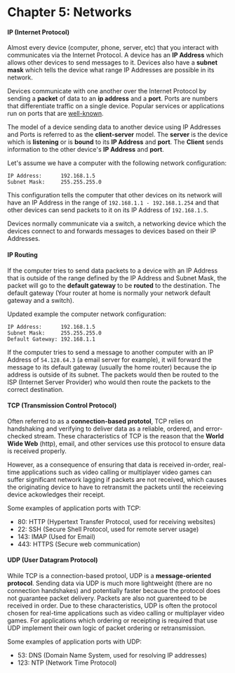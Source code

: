 Chapter 5: Networks
=====================

#### IP (Internet Protocol)

Almost every device (computer, phone, server, etc) that you interact with communicates via the Internet Protocol. A device has an **IP Address** which allows other devices to send messages to it. Devices also have a **subnet mask** which tells the device what range IP Addresses are possible in its network.

Devices communicate with one another over the Internet Protocol by sending a **packet** of data to an **ip address** and a **port**. Ports are numbers that differentiate traffic on a single device. Popular services or applications run on ports that are [well-known](http://en.wikipedia.org/wiki/List_of_TCP_and_UDP_port_numbers).

The model of a device sending data to another device using IP Addresses and Ports is referred to as the **client-server** model. The **server** is the device which is **listening** or is **bound** to its **IP Address** and **port**. The **Client** sends information to the other device's **IP Address** and **port**.

Let's assume we have a computer with the following network configuration:

```
IP Address:      192.168.1.5
Subnet Mask:     255.255.255.0
```

This configuration tells the computer that other devices on its network will have an IP Address in the range of ```192.168.1.1 - 192.168.1.254``` and that other devices can send packets to it on its IP Address of ```192.168.1.5```. 

Devices normally communicate via a switch, a networking device which the devices connect to and forwards messages to devices based on their IP Addresses.

#### IP Routing

If the computer tries to send data packets to a device with an IP Address that is outside of the range defined by the IP Address and Subnet Mask, the packet will go to the **default gateway** to be **routed** to the destination. The default gateway  (Your router at home is normally your network default gateway and a switch).

Updated example the computer network configuration:

```
IP Address:      192.168.1.5
Subnet Mask:     255.255.255.0
Default Gateway: 192.168.1.1
```

If the computer tries to send a message to another computer with an IP Address of ```54.128.64.3``` (a email server for example), it will forward the message to its default gateway (usually the home router) because the ip address is outside of its subnet. The packets would then be routed to the ISP (Internet Server Provider) who would then route the packets to the correct destination.

#### TCP (Transmission Control Protocol)

Often referred to as a **connection-based prototol**, TCP relies on handshaking and verifying to deliver data as a reliable, ordered, and error-checked stream. These characteristics of TCP is the reason that the **World Wide Web** (http), email, and other services use this protocol to ensure data is received properly.

However, as a consequence of ensuring that data is received in-order, real-time applications such as video calling or multiplayer video games can suffer significant network lagging if packets are not received, which causes the originating device to have to retransmit the packets until the receieving device ackowledges their receipt.

Some examples of application ports with TCP:

* 80: HTTP (Hypertext Transfer Protocol, used for receiving websites)  
* 22: SSH (Secure Shell Protocol, used for remote server usage)  
* 143: IMAP (Used for Email)  
* 443: HTTPS (Secure web communication)

#### UDP (User Datagram Protocol)

While TCP is a connection-based protool, UDP is a **message-oriented protocol**. Sending data via UDP is much more lightweight (there are no connection handshakes) and potentially faster because the protocol does not guarantee packet delivery. Packets are also not guarenteed to be received in order. Due to these characteristics, UDP is often the protocol chosen for real-time applications such as video calling or multiplayer video games. For applications which ordering or receipting is required that use UDP implement their own logic of packet ordering or retransmission.

Some examples of application ports with UDP:

* 53: DNS (Domain Name System, used for resolving IP addresses)  
* 123: NTP (Network Time Protocol)
